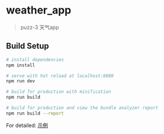 # weather_app

> puzz-3 天气app

## Build Setup

``` bash
# install dependencies
npm install

# serve with hot reload at localhost:8080
npm run dev

# build for production with minification
npm run build

# build for production and view the bundle analyzer report
npm run build --report
```

For detailed: [示例](http://weather.poimoe.com/ "示例")
